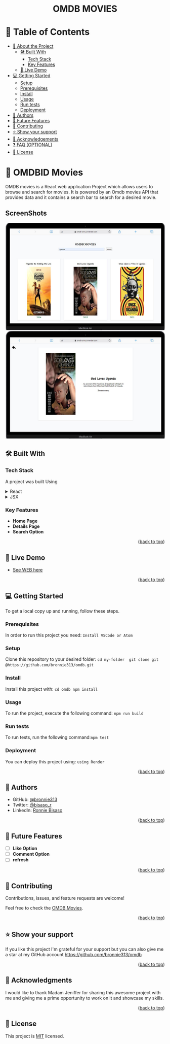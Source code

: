 <a name="readme-top"></a>

<!--
HOW TO USE:
This is an example of how you may give instructions on setting up your project locally.

Modify this file to match your project and remove sections that don't apply.

REQUIRED SECTIONS:
- Table of Contents
- About the Project
  - Built With
  - Live Demo
- Getting Started
- Authors
- Future Features
- Contributing
- Show your support
- Acknowledgements
- License

OPTIONAL SECTIONS:
- FAQ

After you're finished please remove all the comments and instructions!
-->

<div align="center">
  <!-- You are encouraged to replace this logo with your own! Otherwise you can also remove it. -->

# OMDB MOVIES

</div>

<!-- TABLE OF CONTENTS -->

# 📗 Table of Contents

- [📖 About the Project](#about-project)
  - [🛠 Built With](#built-with)
    - [Tech Stack](#tech-stack)
    - [Key Features](#key-features)
  - [🚀 Live Demo](#live-demo)
- [💻 Getting Started](#getting-started)
  - [Setup](#setup)
  - [Prerequisites](#prerequisites)
  - [Install](#install)
  - [Usage](#usage)
  - [Run tests](#run-tests)
  - [Deployment](#triangular_flag_on_post-deployment)
- [👥 Authors](#authors)
- [🔭 Future Features](#future-features)
- [🤝 Contributing](#contributing)
- [⭐️ Show your support](#support)
- [🙏 Acknowledgements](#acknowledgements)
- [❓ FAQ (OPTIONAL)](#faq)
- [📝 License](#license)

<!-- PROJECT DESCRIPTION -->

# 📖 OMDBID Movies <a name="about-project"></a>

OMDB movies is a React web application Project which allows users to browse and search for movies. It is powered by an Omdb movies API that provides data and it contains a search bar to search for a desired movie.

## ScreenShots

![Home-picture](cap1.JPG)
![details-picture](Cap2.JPG)

## 🛠 Built With <a name="built-with"></a>

### Tech Stack <a name="tech-stack"></a>

A project was built Using

<details>
  <summary>React</summary>
  <ul>
    <li><a href="https://reactjs.org/">React.js</a></li>
  </ul>
</details>

<details>
  <summary>JSX</summary>
  <ul>
    <li><a href="https://expressjs.com/">JSX</a></li>
  </ul>
</details>

### Key Features <a name="key-features"></a>

- **Home Page**
- **Details Page**
- **Search Option**

<p align="right">(<a href="#readme-top">back to top</a>)</p>

<!-- LIVE DEMO  -->

## 🚀 Live Demo <a name="live-demo"></a>

- [See WEB here](https://omdb-snnu.onrender.com/)

<p align="right">(<a href="#readme-top">back to top</a>)</p>

<!-- GETTING STARTED -->

## 💻 Getting Started <a name="getting-started"></a>

To get a local copy up and running, follow these steps.

### Prerequisites

In order to run this project you need:
`Install VSCode or Atom`

<!--
Example command:

```sh
 gem install rails
```
 -->

### Setup

Clone this repository to your desired folder:
`cd my-folder 
git clone git @https://github.com/bronnie313/omdb.git`

### Install

Install this project with: `cd omdb npm install`

<!--
Example command:

```sh
  cd my-project
  gem install
```
--->

### Usage

To run the project, execute the following command: `npm run build`

<!--
Example command:

```sh
  rails server
```
--->

### Run tests

To run tests, run the following command:`npm test`

<!--
Example command: ` npm run test `

```sh
  bin/rails test test/models/article_test.rb
```
--->

### Deployment

You can deploy this project using: `using Render`

<!--
Example:

```sh

```
 -->

<p align="right">(<a href="#readme-top">back to top</a>)</p>

<!-- AUTHORS -->

## 👥 Authors <a name="authors"></a>

- GitHub: [@bronnie313](https://github.com/bronnie313)
- Twitter: [@bisaso_r](https://twitter.com/bisaso_r)
- LinkedIn: [Ronnie Bisaso](https://www.linkedin.com/in/ronnie-bisaso/)

<p align="right">(<a href="#readme-top">back to top</a>)</p>

<!-- FUTURE FEATURES -->

## 🔭 Future Features <a name="future-features"></a>

- [ ] **Like Option**
- [ ] **Comment Option**
- [ ] **refresh**

<p align="right">(<a href="#readme-top">back to top</a>)</p>

<!-- CONTRIBUTING -->

## 🤝 Contributing <a name="contributing"></a>

Contributions, issues, and feature requests are welcome!

Feel free to check the [OMDB Movies](https://github.com/bronnie313/omdb/issues).

<p align="right">(<a href="#readme-top">back to top</a>)</p>

<!-- SUPPORT -->

## ⭐️ Show your support <a name="support"></a>

If you like this project I'm grateful for your support but you can also give me a star at my GitHub account
https://github.com/bronnie313/omdb

<p align="right">(<a href="#readme-top">back to top</a>)</p>

<!-- ACKNOWLEDGEMENTS -->

## 🙏 Acknowledgments <a name="acknowledgements"></a>

I would like to thank Madam Jeniffer for sharing this awesome project with me and giving me a prime opportunity to work on it and showcase my skills.

<p align="right">(<a href="#readme-top">back to top</a>)</p>

<!-- LICENSE -->

## 📝 License <a name="license"></a>

This project is [MIT](https://github.com/bronnie313/omdb/blob/main/LICENSE) licensed.
